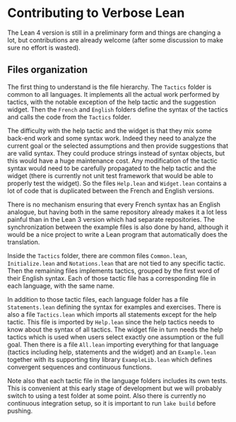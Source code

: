 # Contributing to Verbose Lean

The Lean 4 version is still in a preliminary form and things are changing a
lot, but contributions are already welcome (after some discussion to make sure
no effort is wasted).

## Files organization

The first thing to understand is the file hierarchy. The `Tactics` folder is
common to all languages. It implements all the actual work performed by
tactics, with the notable exception of the help tactic and the suggestion
widget. Then the `French` and `English` folders define the syntax of the
tactics and calls the code from the `Tactics` folder.

The difficulty with the help tactic and the widget is that they mix some
back-end work and some syntax work. Indeed they need to analyze the current
goal or the selected assumptions and then provide suggestions that are valid
syntax. They could produce strings instead of syntax objects, but this would
have a huge maintenance cost. Any modification of the tactic syntax would need
to be carefully propagated to the help tactic and the widget (there is
currently not unit test framework that would be able to properly test the
widget). So the files `Help.lean` and `Widget.lean` contains a lot of code that
is duplicated between the French and English versions.

There is no mechanism ensuring that every French syntax has an English
analogue, but having both in the same repository already makes it a lot less
painful than in the Lean 3 version which had separate repositories. The
synchronization between the example files is also done by hand, although it
would be a nice project to write a Lean program that automatically does the
translation.

Inside the `Tactics` folder, there are common files `Common.lean`,
`Initialize.lean` and `Notations.lean` that are not tied to any specific
tactic. Then the remaining files implements tactics, grouped by the first word
of their English syntax. Each of those tactic file has a corresponding file in
each language, with the same name.

In addition to those tactic files, each language folder has a file
`Statements.lean` defining the syntax for examples and exercises. There is also
a file `Tactics.lean` which imports all statements except for the help tactic.
This file is imported by `Help.lean` since the help tactics needs to know about
the syntax of all tactics. The widget file in turn needs the help tactics which
is used when users select exactly one assumption or the full goal. Then there
is a file `All.lean` importing everything for that language (tactics including
help, statements and the widget) and an `Example.lean` together with its
supporting tiny library `ExampleLib.lean` which defines convergent sequences
and continuous functions.

Note also that each tactic file in the language folders includes its own tests.
This is convenient at this early stage of development but we will probably
switch to using a test folder at some point. Also there is currently no
continuous integration setup, so it is important to run `lake build` before
pushing.
